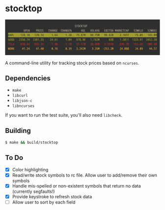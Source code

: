 # stocktop

![](./img/stocktop.png)

A command-line utility for tracking stock prices based on `ncurses`.

## Dependencies

- `make`
- `libcurl`
- `libjson-c`
- `libncurses`

If you want to run the test suite, you'll also need `libcheck`.

## Building 

```bash
$ make && build/stocktop
```

## To Do

- [x] Color highlighting
- [x] Read/write stock symbols to rc file. Allow user to add/remove their own
  symbols
- [x] Handle mis-spelled or non-existent symbols that return no data (currently
  segfaults!)
- [x] Provide keystroke to refresh stock data
- [ ] Allow user to sort by each field
